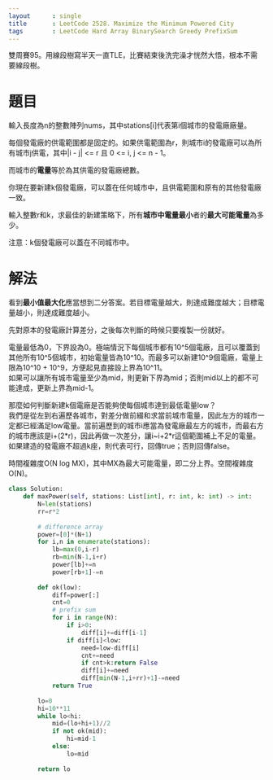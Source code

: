 ```yaml
--- 
layout      : single
title       : LeetCode 2528. Maximize the Minimum Powered City
tags        : LeetCode Hard Array BinarySearch Greedy PrefixSum
---
```

雙周賽95。用線段樹寫半天一直TLE，比賽結束後洗完澡才恍然大悟，根本不需要線段樹。  

# 題目
輸入長度為n的整數陣列nums，其中stations[i]代表第i個城市的發電廠廠量。  

每個發電廠的供電範圍都是固定的。如果供電範圍為r，則城市i的發電廠可以為所有城市j供電，其中|i - j| <= r 且 0 <= i, j <= n - 1。  

而城市的**電量**等於為其供電的發電廠總數。  

你現在要新建k個發電廠，可以蓋在任何城市中，且供電範圍和原有的其他發電廠一致。  

輸入整數r和k，求最佳的新建策略下，所有**城市中電量最小**者的**最大可能電量**為多少。  

注意：k個發電廠可以蓋在不同城市中。  

# 解法
看到**最小值最大化**應當想到二分答案。若目標電量越大，則達成難度越大；目標電量越小，則達成難度越小。  

先對原本的發電廠計算差分，之後每次判斷的時候只要複製一份就好。  

電量最低為0，下界設為0。極端情況下每個城市都有10^5個電廠，且可以覆蓋到其他所有10^5個城市，初始電量皆為10^10。而最多可以新建10^9個電廠，電量上限為10^10 + 10^9，方便起見直接設上界為10^11。  
如果可以讓所有城市電量至少為mid，則更新下界為mid；否則mid以上的都不可能達成，更新上界為mid-1。  

那麼如何判斷新建k個電廠是否能夠使每個城市達到最低電量low？  
我們是從左到右遍歷各城市，對差分做前綴和求當前城市電量，因此左方的城市一定都已經滿足low電量。當前遍歷到的城市i應當為發電廠最左方的城市，而最右方的城市應該是i+(2\*r)，因此再做一次差分，讓i\~i+2\*r這個範圍補上不足的電量。  
如果建造的發電廠不超過k座，則代表可行，回傳true；否則回傳false。  

時間複雜度O(N log MX)，其中MX為最大可能電量，即二分上界。空間複雜度O(N)。  

```python
class Solution:
    def maxPower(self, stations: List[int], r: int, k: int) -> int:
        N=len(stations)
        rr=r*2
        
        # difference array
        power=[0]*(N+1)
        for i,n in enumerate(stations):
            lb=max(0,i-r)
            rb=min(N-1,i+r)
            power[lb]+=n
            power[rb+1]-=n
            
        def ok(low):
            diff=power[:]
            cnt=0
            # prefix sum
            for i in range(N):
                if i>0:
                    diff[i]+=diff[i-1]
                if diff[i]<low:
                    need=low-diff[i]
                    cnt+=need
                    if cnt>k:return False
                    diff[i]+=need
                    diff[min(N-1,i+rr)+1]-=need
            return True
        
        lo=0
        hi=10**11
        while lo<hi:
            mid=(lo+hi+1)//2
            if not ok(mid):
                hi=mid-1
            else:
                lo=mid
                
        return lo
```
